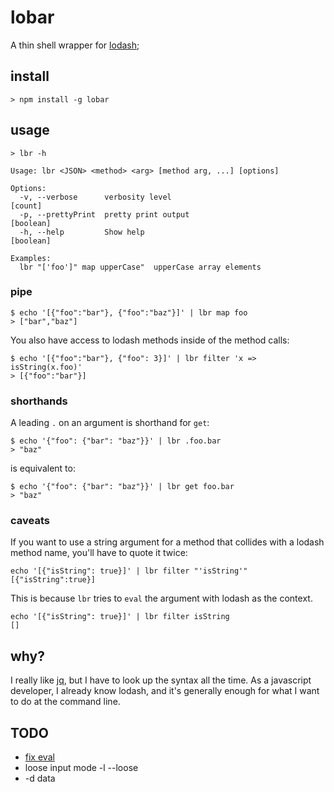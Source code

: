# lobar

A thin shell wrapper for [lodash](https://lodash.com/);

## install

```
> npm install -g lobar
```

## usage

```
> lbr -h

Usage: lbr <JSON> <method> <arg> [method arg, ...] [options]

Options:
  -v, --verbose      verbosity level                                     [count]
  -p, --prettyPrint  pretty print output                               [boolean]
  -h, --help         Show help                                         [boolean]

Examples:
  lbr "['foo']" map upperCase"  upperCase array elements

```
### pipe

```shell
$ echo '[{"foo":"bar"}, {"foo":"baz"}]' | lbr map foo
> ["bar","baz"]
```

You also have access to lodash methods inside of the method calls:

```shell
$ echo '[{"foo":"bar"}, {"foo": 3}]' | lbr filter 'x => isString(x.foo)'
> [{"foo":"bar"}]
```

### shorthands

A leading `.` on an argument is shorthand for `get`:

```shell
$ echo '{"foo": {"bar": "baz"}}' | lbr .foo.bar
> "baz"
```

is equivalent to:

```shell
$ echo '{"foo": {"bar": "baz"}}' | lbr get foo.bar
> "baz"
```

### caveats

If you want to use a string argument for a method that collides with a lodash
method name, you'll have to quote it twice:

```shell
echo '[{"isString": true}]' | lbr filter "'isString'"
[{"isString":true}]
```

This is because `lbr` tries to `eval` the argument with lodash as the context.

```shell
echo '[{"isString": true}]' | lbr filter isString
[]
```

## why?

I really like [jq](https://stedolan.github.io/jq/), but I have to look up the
syntax all the time. As a javascript developer, I already know lodash, and it's
generally enough for what I want to do at the command line.

## TODO

* [fix eval](https://nodejs.org/api/vm.html#vm_script_runinnewcontext_sandbox_options)
* loose input mode -l --loose
* -d data
